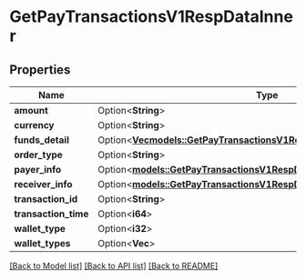 # GetPayTransactionsV1RespDataInner

## Properties

Name | Type | Description | Notes
------------ | ------------- | ------------- | -------------
**amount** | Option<**String**> |  | [optional]
**currency** | Option<**String**> |  | [optional]
**funds_detail** | Option<[**Vec<models::GetPayTransactionsV1RespDataInnerFundsDetailInner>**](GetPayTransactionsV1Resp_data_inner_fundsDetail_inner.md)> |  | [optional]
**order_type** | Option<**String**> |  | [optional]
**payer_info** | Option<[**models::GetPayTransactionsV1RespDataInnerPayerInfo**](GetPayTransactionsV1Resp_data_inner_payerInfo.md)> |  | [optional]
**receiver_info** | Option<[**models::GetPayTransactionsV1RespDataInnerReceiverInfo**](GetPayTransactionsV1Resp_data_inner_receiverInfo.md)> |  | [optional]
**transaction_id** | Option<**String**> |  | [optional]
**transaction_time** | Option<**i64**> |  | [optional]
**wallet_type** | Option<**i32**> |  | [optional]
**wallet_types** | Option<**Vec<i32>**> |  | [optional]

[[Back to Model list]](../README.md#documentation-for-models) [[Back to API list]](../README.md#documentation-for-api-endpoints) [[Back to README]](../README.md)


